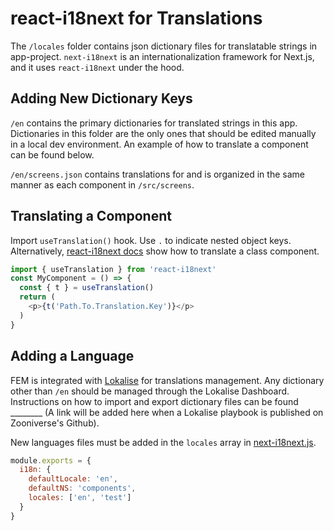 # react-i18next for Translations

The `/locales` folder contains json dictionary files for translatable strings in app-project. `next-i18next` is an internationalization framework for Next.js, and it uses `react-i18next` under the hood.


## Adding New Dictionary Keys

`/en` contains the primary dictionaries for translated strings in this app. Dictionaries in this folder are the only ones that should be edited manually in a local dev environment. An example of how to translate a component can be found below.

`/en/screens.json` contains translations for and is organized in the same manner as each component in `/src/screens`.


## Translating a Component

Import `useTranslation()` hook. Use `.` to indicate nested object keys. Alternatively, [react-i18next docs](https://react.i18next.com/latest/withtranslation-hoc) show how to translate a class component.

```js
import { useTranslation } from 'react-i18next'
const MyComponent = () => {
  const { t } = useTranslation()
  return (
    <p>{t('Path.To.Translation.Key')}</p>
  )
}
```


## Adding a Language

FEM is integrated with [Lokalise](https://app.lokalise.com) for translations management. Any dictionary other than `/en` should be managed through the Lokalise Dashboard. Instructions on how to import and export dictionary files can be found ________ (A link will be added here when a Lokalise playbook is published on Zooniverse's Github).

New languages files must be added in the `locales` array in [next-i18next.js](next-i18next.js).

```js
module.exports = {
  i18n: {
    defaultLocale: 'en',
    defaultNS: 'components',
    locales: ['en', 'test']
  }
}
```

